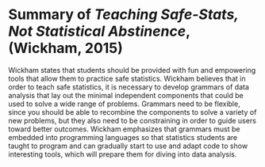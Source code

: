 # Summary of *Teaching Safe-Stats, Not Statistical Abstinence*, (Wickham, 2015)

Wickham states that students should be provided with fun and empowering tools that allow them to practice safe statistics.
Wickham believes that in order to teach safe statistics, it is necessary to develop grammars of data analysis that lay out the minimal independent components that could be used to solve a wide range of problems. 
Grammars need to be flexible, since you should be able to recombine the components to solve a variety of new problems, but they also need to be constraining in order to guide users toward better outcomes. 
Wickham emphasizes that grammars must be embedded into programming languages so that statistics students are taught to program and can gradually start to use and adapt code to show interesting tools, which will prepare them for diving into data analysis. 
